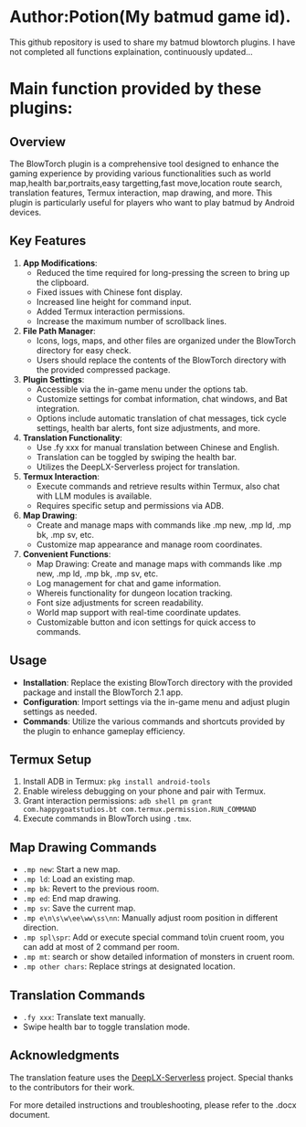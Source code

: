 # Author:Potion(My batmud game id).
This github repository is used to share my batmud blowtorch plugins.
I have not completed all functions explaination, continuously updated...
# Main function provided by these plugins:
## Overview
The BlowTorch plugin is a comprehensive tool designed to enhance the gaming experience by providing various functionalities such as world map,health bar,portraits,easy targetting,fast move,location route search, translation features, Termux interaction, map drawing, and more. This plugin is particularly useful for players who want to play batmud by Android devices.
## Key Features
1. **App Modifications**: 
   - Reduced the time required for long-pressing the screen to bring up the clipboard.
   - Fixed issues with Chinese font display.
   - Increased line height for command input.
   - Added Termux interaction permissions.
   - Increase the maximum number of scrollback lines.
2. **File Path Manager**:
   - Icons, logs, maps, and other files are organized under the BlowTorch directory for easy check.
   - Users should replace the contents of the BlowTorch directory with the provided compressed package.
3. **Plugin Settings**:
   - Accessible via the in-game menu under the options tab.
   - Customize settings for combat information, chat windows, and Bat integration.
   - Options include automatic translation of chat messages, tick cycle settings, health bar alerts, font size adjustments, and more.
4. **Translation Functionality**:
   - Use .fy xxx for manual translation between Chinese and English.
   - Translation can be toggled by swiping the health bar.
   - Utilizes the DeepLX-Serverless project for translation.
5. **Termux Interaction**:
   - Execute commands and retrieve results within Termux, also chat with LLM modules is available.
   - Requires specific setup and permissions via ADB.
6. **Map Drawing**:
   - Create and manage maps with commands like .mp new, .mp ld, .mp bk, .mp sv, etc.
   - Customize map appearance and manage room coordinates.
7. **Convenient Functions**:
   - Map Drawing: Create and manage maps with commands like .mp new, .mp ld, .mp bk, .mp sv, etc.
   - Log management for chat and game information.
   - Whereis functionality for dungeon location tracking.
   - Font size adjustments for screen readability.
   - World map support with real-time coordinate updates.
   - Customizable button and icon settings for quick access to commands.
## Usage
- **Installation**: Replace the existing BlowTorch directory with the provided package and install the BlowTorch 2.1 app.
- **Configuration**: Import settings via the in-game menu and adjust plugin settings as needed.
- **Commands**: Utilize the various commands and shortcuts provided by the plugin to enhance gameplay efficiency.
## Termux Setup
1. Install ADB in Termux: `pkg install android-tools`
2. Enable wireless debugging on your phone and pair with Termux.
3. Grant interaction permissions: `adb shell pm grant com.happygoatstudios.bt com.termux.permission.RUN_COMMAND`
4. Execute commands in BlowTorch using `.tmx`.
## Map Drawing Commands
- `.mp new`: Start a new map.
- `.mp ld`: Load an existing map.
- `.mp bk`: Revert to the previous room.
- `.mp ed`: End map drawing.
- `.mp sv`: Save the current map.
- `.mp e\n\s\w\ee\ww\ss\nn`: Manually adjust room position in different direction.
- `.mp spl\spr`: Add or execute special command to\in cruent room, you can add at most of 2 command per room.
- `.mp mt`: search or show detailed information of monsters in cruent room.
- `.mp other chars`: Replace strings at designated location.

## Translation Commands
- `.fy xxx`: Translate text manually.
- Swipe health bar to toggle translation mode.
## Acknowledgments
The translation feature uses the [DeepLX-Serverless](https://github.com/guobao2333/DeepLX-Serverless) project. Special thanks to the contributors for their work.


For more detailed instructions and troubleshooting, please refer to the .docx document.
